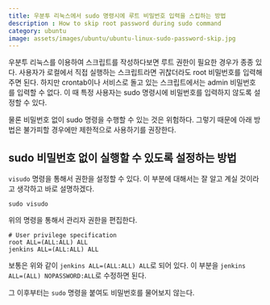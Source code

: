 ```yaml
---
title: 우분투 리눅스에서 sudo 명령시에 루트 비밀번호 입력을 스킵하는 방법
description : How to skip root password during sudo command
category: ubuntu
image: assets/images/ubuntu/ubuntu-linux-sudo-password-skip.jpg
---
```


우분투 리눅스를 이용하여 스크립트를 작성하다보면 루트 권한이 필요한 경우가 종종 있다. 
사용자가 로컬에서 직접 실행하는 스크립트라면 귀찮더라도 root 비밀번호를 입력해주면 된다. 
하지만 crontab이나 서비스로 돌고 있는 스크립트에서는 admin 비밀번호를 입력할 수 없다. 
이 때 특정 사용자는 sudo 명령시에 비밀번호를 입력하지 않도록 설정할 수 있다. 


물론 비밀번호 없이 sudo 명령을 수행할 수 있는 것은 위험하다. 
그렇기 때문에 아래 방법은 불가피할 경우에만 제한적으로 사용하기를 권장한다. 


sudo 비밀번호 없이 실행할 수 있도록 설정하는 방법
---
`visudo` 명령을 통해서 권한을 설정할 수 있다. 
이 부분에 대해서는 잘 알고 계실 것이라고 생각하고 바로 설명하겠다. 


```
sudo visudo
```

위의 명령을 통해서 관리자 권한을 편집한다. 

```
# User privilege specification
root ALL=(ALL:ALL) ALL
jenkins ALL=(ALL:ALL) ALL
```

보통은 위와 같이 `jenkins ALL=(ALL:ALL) ALL`로 되어 있다. 
이 부분을 `jenkins ALL=(ALL) NOPASSWORD:ALL`로 수정하면 된다. 


그 이후부터는 `sudo` 명령을 붙여도 비밀번호를 물어보지 않는다. 

